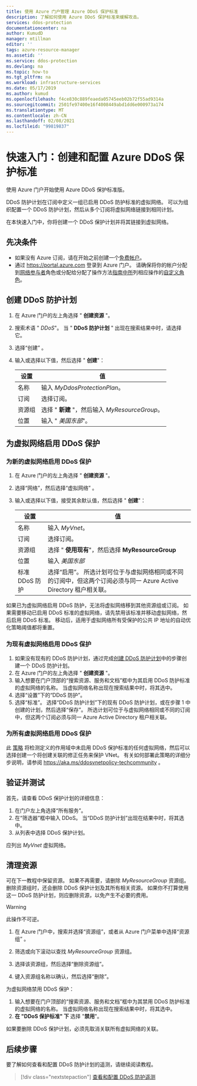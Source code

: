 ```yaml
---
title: 使用 Azure 门户管理 Azure DDoS 保护标准
description: 了解如何使用 Azure DDoS 保护标准来缓解攻击。
services: ddos-protection
documentationcenter: na
author: KumudD
manager: mtillman
editor: ''
tags: azure-resource-manager
ms.assetid: ''
ms.service: ddos-protection
ms.devlang: na
ms.topic: how-to
ms.tgt_pltfrm: na
ms.workload: infrastructure-services
ms.date: 05/17/2019
ms.author: kumud
ms.openlocfilehash: f4ce830c889feaeda05745eeb02b72f55ad9314a
ms.sourcegitcommit: 2501fe97400e16f4008449abd1dd6e000973a174
ms.translationtype: MT
ms.contentlocale: zh-CN
ms.lasthandoff: 02/08/2021
ms.locfileid: "99819837"
---
```

# <a name="quickstart-create-and-configure-azure-ddos-protection-standard"></a>快速入门：创建和配置 Azure DDoS 保护标准

使用 Azure 门户开始使用 Azure DDoS 保护标准版。 

DDoS 防护计划在订阅中定义一组已启用 DDoS 防护标准的虚拟网络。 可以为组织配置一个 DDoS 防护计划，然后从多个订阅将虚拟网络链接到相同计划。 

在本快速入门中，你将创建一个 DDoS 保护计划并将其链接到虚拟网络。 

## <a name="prerequisites"></a>先决条件

- 如果没有 Azure 订阅，请在开始之前创建一个[免费帐户](https://azure.microsoft.com/free/?WT.mc_id=A261C142F)。
- 通过 https://portal.azure.com 登录到 Azure 门户。 请确保将你的帐户分配到[网络参与者](../role-based-access-control/built-in-roles.md?toc=%2fazure%2fvirtual-network%2ftoc.json#network-contributor)角色或分配给分配了操作方法[指南中所](manage-permissions.md)列相应操作的[自定义角色](../role-based-access-control/custom-roles.md?toc=%2fazure%2fvirtual-network%2ftoc.json)。

## <a name="create-a-ddos-protection-plan"></a>创建 DDoS 防护计划

1. 在 Azure 门户的左上角选择 " **创建资源** "。
2. 搜索术语 " *DDoS*"。 当 " **DDoS 防护计划** " 出现在搜索结果中时，请选择它。
3. 选择“创建”  。
4. 输入或选择以下值，然后选择 " **创建**"：

    |设置        |值                                              |
    |---------      |---------                                          |
    |名称           | 输入 _MyDdosProtectionPlan_。                     |
    |订阅   | 选择订阅。                         |
    |资源组 | 选择 " **新建** "，然后输入 _MyResourceGroup_。|
    |位置       | 输入 " _美国东部_"。                                  |

## <a name="enable-ddos-protection-for-a-virtual-network"></a>为虚拟网络启用 DDoS 保护

### <a name="enable-ddos-protection-for-a-new-virtual-network"></a>为新的虚拟网络启用 DDoS 保护

1. 在 Azure 门户的左上角选择 " **创建资源** "。
2. 选择“网络”，然后选择“虚拟网络” 。
3. 输入或选择以下值，接受其余默认值，然后选择 " **创建**"：

    | 设置         | 值                                           |
    | ---------       | ---------                                       |
    | 名称            | 输入 _MyVnet_。                                 |
    | 订阅    | 选择订阅。                                    |
    | 资源组  | 选择 " **使用现有**"，然后选择 **MyResourceGroup** |
    | 位置        | 输入 _美国东部_                                                    |
    | 标准 DDoS 防护 | 选择“启用”。 所选计划可位于与虚拟网络相同或不同的订阅中，但这两个订阅必须与同一 Azure Active Directory 租户相关联。|

如果已为虚拟网络启用 DDoS 防护，无法将虚拟网络移到其他资源组或订阅。 如果需要移动已启用 DDoS 标准的虚拟网络，请先禁用该标准并移动虚拟网络，然后启用 DDoS 标准。 移动后，适用于虚拟网络所有受保护的公共 IP 地址的自动优化策略阈值都将重置。

### <a name="enable-ddos-protection-for-an-existing-virtual-network"></a>为现有虚拟网络启用 DDoS 保护

1. 如果没有现有的 DDoS 防护计划，通过完成[创建 DDoS 防护计划](#create-a-ddos-protection-plan)中的步骤创建一个 DDoS 防护计划。
2. 在 Azure 门户的左上角选择 " **创建资源** "。
3. 输入想要在门户顶部的“搜索资源、服务和文档”框中为其启用 DDoS 防护标准的虚拟网络的名称。 当虚拟网络名称出现在搜索结果中时，将其选中。
4. 选择“设置”下的“DDoS 防护”。
5. 选择“标准”。 选择“DDoS 防护计划”下的现有 DDoS 防护计划，或在步骤 1 中创建的计划，然后选择“保存”。 所选计划可位于与虚拟网络相同或不同的订阅中，但这两个订阅必须与同一 Azure Active Directory 租户相关联。

### <a name="enable-ddos-protection-for-all-virtual-networks"></a>为所有虚拟网络启用 DDoS 保护

此 [策略](https://aka.ms/ddosvnetpolicy) 将检测定义的作用域中未启用 DDoS 保护标准的任何虚拟网络，然后可以选择创建一个将创建关联的修正任务来保护 VNet。 有关如何部署此策略的详细分步说明，请参阅 https://aka.ms/ddosvnetpolicy-techcommunity 。

## <a name="validate-and-test"></a>验证并测试

首先，请查看 DDoS 保护计划的详细信息：

1. 在门户左上角选择“所有服务”。
2. 在“筛选器”框中输入 DDoS。 当“DDoS 防护计划”出现在结果中时，将其选中。
3. 从列表中选择 DDoS 保护计划。

应列出 _MyVnet_ 虚拟网络。 

## <a name="clean-up-resources"></a>清理资源

可在下一教程中保留资源。 如果不再需要，请删除 _MyResourceGroup_ 资源组。 删除资源组时，还会删除 DDoS 保护计划及其所有相关资源。 如果你不打算使用这一 DDoS 防护计划，则应删除资源，以免产生不必要的费用。

   >[!WARNING]
   >此操作不可逆。

1. 在 Azure 门户中，搜索并选择“资源组”，或者从 Azure 门户菜单中选择“资源组” 。

2. 筛选或向下滚动以查找 _MyResourceGroup_ 资源组。

3. 选择该资源组，然后选择“删除资源组”。

4. 键入资源组名称以确认，然后选择“删除”。

为虚拟网络禁用 DDoS 保护： 

1. 输入想要在门户顶部的“搜索资源、服务和文档”框中为其禁用 DDoS 防护标准的虚拟网络的名称。 当虚拟网络名称出现在搜索结果中时，将其选中。
2. **在 "DDoS 保护标准" 下** 选择 "**禁用**"。

如果要删除 DDoS 保护计划，必须先取消关联所有虚拟网络的关联。 

## <a name="next-steps"></a>后续步骤

要了解如何查看和配置 DDoS 防护计划的遥测，请继续阅读教程。

> [!div class="nextstepaction"]
> [查看和配置 DDoS 防护遥测](telemetry.md)
